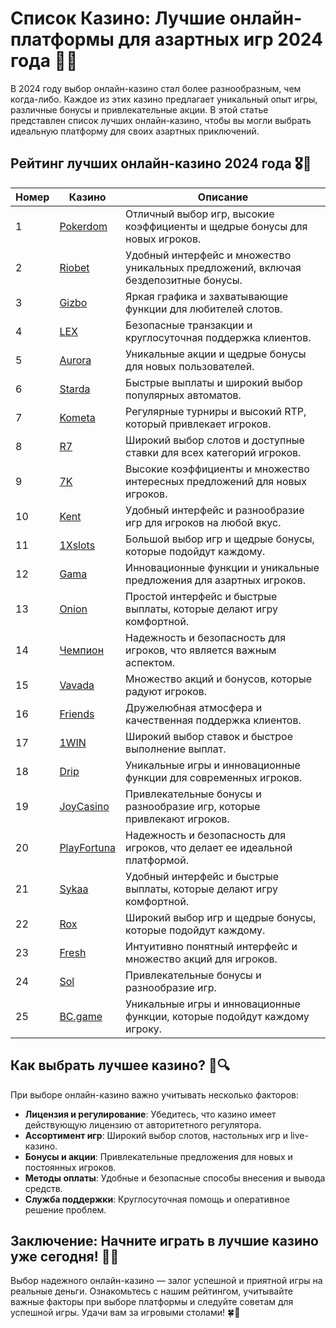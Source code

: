 # Список Казино: Лучшие онлайн-платформы для азартных игр 2024 года 🎰🌐

В 2024 году выбор онлайн-казино стал более разнообразным, чем когда-либо. Каждое из этих казино предлагает уникальный опыт игры, различные бонусы и привлекательные акции. В этой статье представлен список лучших онлайн-казино, чтобы вы могли выбрать идеальную платформу для своих азартных приключений.

## Рейтинг лучших онлайн-казино 2024 года 🎖️🌟

| Номер | Казино | Описание |
|-------|--------|----------|
| 1 | [Pokerdom](https://brandplay.link/4k77v2yx) | Отличный выбор игр, высокие коэффициенты и щедрые бонусы для новых игроков. |
| 2 | [Riobet](https://brandplay.link/7xBLTPyj) | Удобный интерфейс и множество уникальных предложений, включая бездепозитные бонусы. |
| 3 | [Gizbo](https://brandplay.link/bprXw4YV) | Яркая графика и захватывающие функции для любителей слотов. |
| 4 | [LEX](https://brandplay.link/zW4hdDFV) | Безопасные транзакции и круглосуточная поддержка клиентов. |
| 5 | [Aurora](https://10trafic-stat2.com/click/668546556bcc6313411604bd/6766/13032/subaccount) | Уникальные акции и щедрые бонусы для новых пользователей. |
| 6 | [Starda](https://brandplay.link/fB7xwRFL) | Быстрые выплаты и широкий выбор популярных автоматов. |
| 7 | [Kometa](https://brandplay.link/8ZymQJV8) | Регулярные турниры и высокий RTP, который привлекает игроков. |
| 8 | [R7](https://brandplay.link/bMd3Yjsw) | Широкий выбор слотов и доступные ставки для всех категорий игроков. |
| 9 | [7K](https://brandplay.link/BvQyFShp) | Высокие коэффициенты и множество интересных предложений для новых игроков. |
| 10 | [Kent](https://brandplay.link/Fv2WP3js) | Удобный интерфейс и разнообразие игр для игроков на любой вкус. |
| 11 | [1Xslots](https://brandplay.link/hSB1khtr) | Большой выбор игр и щедрые бонусы, которые подойдут каждому. |
| 12 | [Gama](https://brandplay.link/j6NMKsDz) | Инновационные функции и уникальные предложения для азартных игроков. |
| 13 | [Onion](https://brandplay.link/zBGRVpQ9) | Простой интерфейс и быстрые выплаты, которые делают игру комфортной. |
| 14 | [Чемпион](https://temon-gter.cfd/go/lRq?p80412p304504pcc44t17455) | Надежность и безопасность для игроков, что является важным аспектом. |
| 15 | [Vavada](https://vavadapartner.pro/?promo=ea5c9275-6854-4505-94fc-95ab18221945-linkb2) | Множество акций и бонусов, которые радуют игроков. |
| 16 | [Friends](https://gofriends.vc/linkb2) | Дружелюбная атмосфера и качественная поддержка клиентов. |
| 17 | [1WIN](https://brandplay.link/smXVpBbG) | Широкий выбор ставок и быстрое выполнение выплат. |
| 18 | [Drip](https://drp-ircp01.com/c07e6a3db) | Уникальные игры и инновационные функции для современных игроков. |
| 19 | [JoyCasino](https://rpc30.call2me.pro/?/ru/registration?apkpop=0&partner=p24970p3291217pc98f) | Привлекательные бонусы и разнообразие игр, которые привлекают игроков. |
| 20 | [PlayFortuna](https://fortunapromo.net/alt/playfortuna/registration?0dc4a9362a71feb7e3f165fb8e766f70) | Надежность и безопасность для игроков, что делает ее идеальной платформой. |
| 21 | [Sykaa](https://s-two-way.com/?source=linkb2&pid=30697) | Удобный интерфейс и быстрые выплаты, которые делают игру комфортной. |
| 22 | [Rox](https://rox-pvwfpjgcxe.com/cb1ee18a5) | Широкий выбор игр и щедрые бонусы, которые подойдут каждому. |
| 23 | [Fresh](https://fresh-eumwkxwao.com/c3f7b485d) | Интуитивно понятный интерфейс и множество акций для игроков. |
| 24 | [Sol](https://sol-mmtdzfbaco.com/cb2415bca) | Привлекательные бонусы и разнообразие игр. |
| 25 | [BC.game](https://partnerbcgame.com/dcc53d441) | Уникальные игры и инновационные функции, которые подойдут каждому игроку. |

## Как выбрать лучшее казино? 🤔🔍

При выборе онлайн-казино важно учитывать несколько факторов:

- **Лицензия и регулирование**: Убедитесь, что казино имеет действующую лицензию от авторитетного регулятора.
- **Ассортимент игр**: Широкий выбор слотов, настольных игр и live-казино.
- **Бонусы и акции**: Привлекательные предложения для новых и постоянных игроков.
- **Методы оплаты**: Удобные и безопасные способы внесения и вывода средств.
- **Служба поддержки**: Круглосуточная помощь и оперативное решение проблем.

## Заключение: Начните играть в лучшие казино уже сегодня! 🌟🎉

Выбор надежного онлайн-казино — залог успешной и приятной игры на реальные деньги. Ознакомьтесь с нашим рейтингом, учитывайте важные факторы при выборе платформы и следуйте советам для успешной игры. Удачи вам за игровыми столами! 🍀🎰
